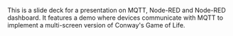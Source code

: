 This is a slide deck for a presentation on MQTT, Node-RED and Node-RED dashboard. It features a demo where devices communicate with MQTT to implement a multi-screen version of Conway's Game of Life.

